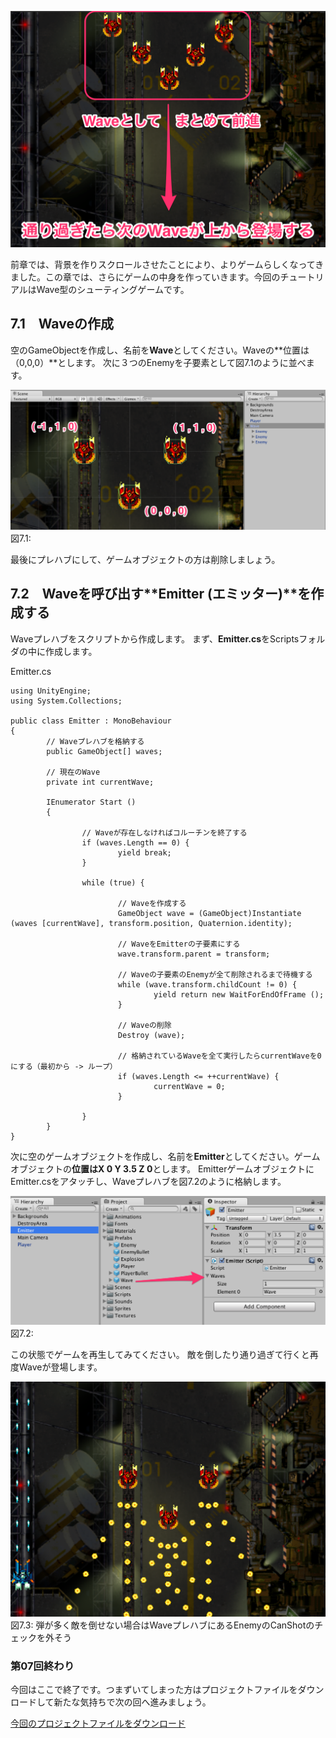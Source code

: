 

![](images/game/07/wave.png)



前章では、背景を作りスクロールさせたことにより、よりゲームらしくなってきました。この章では、さらにゲームの中身を作っていきます。今回のチュートリアルはWave型のシューティングゲームです。

<span id="h7-1"></span>7.1　Waveの作成
--------------------------------------

空のGameObjectを作成し、名前を**Wave**としてください。Waveの**位置は（0,0,0）**とします。
次に３つのEnemyを子要素として図7.1のように並べます。



![](images/game/07/create_wave.png)
図7.1:



最後にプレハブにして、ゲームオブジェクトの方は削除しましょう。

<span id="h7-2"></span>7.2　Waveを呼び出す**Emitter (エミッター)**を作成する
----------------------------------------------------------------------------

Waveプレハブをスクリプトから作成します。
まず、**Emitter.cs**をScriptsフォルダの中に作成します。



Emitter.cs

``` {.source}
using UnityEngine;
using System.Collections;

public class Emitter : MonoBehaviour
{
        // Waveプレハブを格納する
        public GameObject[] waves;

        // 現在のWave
        private int currentWave;

        IEnumerator Start ()
        {

                // Waveが存在しなければコルーチンを終了する
                if (waves.Length == 0) {
                        yield break;
                }

                while (true) {

                        // Waveを作成する
                        GameObject wave = (GameObject)Instantiate (waves [currentWave], transform.position, Quaternion.identity);

                        // WaveをEmitterの子要素にする
                        wave.transform.parent = transform;

                        // Waveの子要素のEnemyが全て削除されるまで待機する
                        while (wave.transform.childCount != 0) {
                                yield return new WaitForEndOfFrame ();
                        }

                        // Waveの削除
                        Destroy (wave);

                        // 格納されているWaveを全て実行したらcurrentWaveを0にする（最初から -> ループ）
                        if (waves.Length <= ++currentWave) {
                                currentWave = 0;
                        }

                }
        }
}
```



次に空のゲームオブジェクトを作成し、名前を**Emitter**としてください。ゲームオブジェクトの**位置はX
0 Y 3.5 Z 0**とします。
EmitterゲームオブジェクトにEmitter.csをアタッチし、Waveプレハブを図7.2のように格納します。



![](images/game/07/emitter_inspector.png)
図7.2:



この状態でゲームを再生してみてください。
敵を倒したり通り過ぎて行くと再度Waveが登場します。



![弾が多く敵を倒せない場合はWaveプレハブにあるEnemyのCanShotのチェックを外そう](images/game/07/play.png)
図7.3:
弾が多く敵を倒せない場合はWaveプレハブにあるEnemyのCanShotのチェックを外そう



### 第07回終わり

今回はここで終了です。つまずいてしまった方はプロジェクトファイルをダウンロードして新たな気持ちで次の回へ進みましょう。

[今回のプロジェクトファイルをダウンロード](./project/game_07_ShootingGame.zip)

